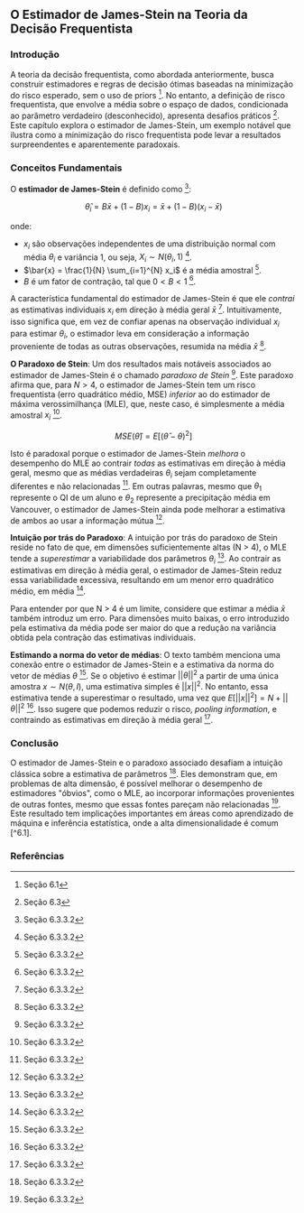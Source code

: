 ## O Estimador de James-Stein na Teoria da Decisão Frequentista

### Introdução
A teoria da decisão frequentista, como abordada anteriormente, busca construir estimadores e regras de decisão ótimas baseadas na minimização do risco esperado, sem o uso de priors [^6]. No entanto, a definição de risco frequentista, que envolve a média sobre o espaço de dados, condicionada ao parâmetro verdadeiro (desconhecido), apresenta desafios práticos [^6.3]. Este capítulo explora o estimador de James-Stein, um exemplo notável que ilustra como a minimização do risco frequentista pode levar a resultados surpreendentes e aparentemente paradoxais.

### Conceitos Fundamentais

O **estimador de James-Stein** é definido como [^6.3.3.2]:

$$\
\hat{\theta}_i = B\bar{x} + (1 - B)x_i = \bar{x} + (1 - B)(x_i - \bar{x})
$$

onde:

*   $x_i$ são observações independentes de uma distribuição normal com média $\theta_i$ e variância 1, ou seja, $X_i \sim N(\theta_i, 1)$ [^6.3.3.2].
*   $\bar{x} = \frac{1}{N} \sum_{i=1}^{N} x_i$ é a média amostral [^6.3.3.2].
*   $B$ é um fator de contração, tal que $0 < B < 1$ [^6.3.3.2].

A característica fundamental do estimador de James-Stein é que ele *contrai* as estimativas individuais $x_i$ em direção à média geral $\bar{x}$ [^6.3.3.2]. Intuitivamente, isso significa que, em vez de confiar apenas na observação individual $x_i$ para estimar $\theta_i$, o estimador leva em consideração a informação proveniente de todas as outras observações, resumida na média $\bar{x}$ [^6.3.3.2].

**O Paradoxo de Stein**:
Um dos resultados mais notáveis associados ao estimador de James-Stein é o chamado *paradoxo de Stein* [^6.3.3.2]. Este paradoxo afirma que, para $N > 4$, o estimador de James-Stein tem um risco frequentista (erro quadrático médio, MSE) *inferior* ao do estimador de máxima verossimilhança (MLE), que, neste caso, é simplesmente a média amostral $x_i$ [^6.3.3.2].

$$\
MSE(\hat{\theta}) = E[(\hat{\theta} - \theta)^2]
$$

Isto é paradoxal porque o estimador de James-Stein *melhora* o desempenho do MLE ao contrair *todas* as estimativas em direção à média geral, mesmo que as médias verdadeiras $\theta_i$ sejam completamente diferentes e não relacionadas [^6.3.3.2]. Em outras palavras, mesmo que $\theta_1$ represente o QI de um aluno e $\theta_2$ represente a precipitação média em Vancouver, o estimador de James-Stein ainda pode melhorar a estimativa de ambos ao usar a informação mútua [^6.3.3.2].

**Intuição por trás do Paradoxo**:
A intuição por trás do paradoxo de Stein reside no fato de que, em dimensões suficientemente altas (N > 4), o MLE tende a *superestimar* a variabilidade dos parâmetros $\theta_i$ [^6.3.3.2]. Ao contrair as estimativas em direção à média geral, o estimador de James-Stein reduz essa variabilidade excessiva, resultando em um menor erro quadrático médio, em média [^6.3.3.2].

Para entender por que N > 4 é um limite, considere que estimar a média $\bar{x}$ também introduz um erro. Para dimensões muito baixas, o erro introduzido pela estimativa da média pode ser maior do que a redução na variância obtida pela contração das estimativas individuais.

**Estimando a norma do vetor de médias**:
O texto também menciona uma conexão entre o estimador de James-Stein e a estimativa da norma do vetor de médias $\theta$ [^6.3.3.2]. Se o objetivo é estimar $||\theta||^2$ a partir de uma única amostra $x \sim N(\theta, I)$, uma estimativa simples é $||x||^2$. No entanto, essa estimativa tende a superestimar o resultado, uma vez que $E[||x||^2] = N + ||\theta||^2$ [^6.3.3.2]. Isso sugere que podemos reduzir o risco, *pooling information*, e contraindo as estimativas em direção à média geral [^6.3.3.2].

### Conclusão

O estimador de James-Stein e o paradoxo associado desafiam a intuição clássica sobre a estimativa de parâmetros [^6.3.3.2]. Eles demonstram que, em problemas de alta dimensão, é possível melhorar o desempenho de estimadores "óbvios", como o MLE, ao incorporar informações provenientes de outras fontes, mesmo que essas fontes pareçam não relacionadas [^6.3.3.2]. Este resultado tem implicações importantes em áreas como aprendizado de máquina e inferência estatística, onde a alta dimensionalidade é comum [^6.1].

### Referências
[^6]: Seção 6.1
[^6.3]: Seção 6.3
[^6.3.3.2]: Seção 6.3.3.2
<!-- END -->